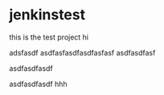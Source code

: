 # jenkinstest

this is the test project
hi

adsfasdf
asdfasfasdfasdfasfasf
asdfasdfasf


asdfasdfasdf

asdfasdfasdf
hhh
